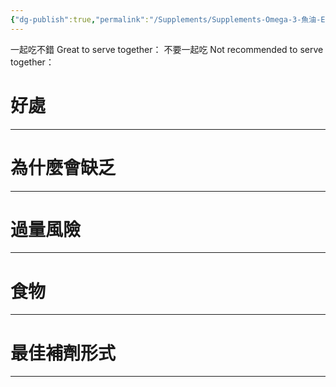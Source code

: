 ```yaml
---
{"dg-publish":true,"permalink":"/Supplements/Supplements-Omega-3-魚油-EPA-DHA/","title":"魚油 Fish oil","created":"2024-08-26T05:34:50.828+08:00","updated":"2024-09-05T00:20:56.397+08:00"}
---
```


一起吃不錯 Great to serve together：
不要一起吃 Not recommended to serve together：

# 好處



---

# 為什麼會缺乏



---

# 過量風險



---

# 食物



---

# 最佳補劑形式


---

